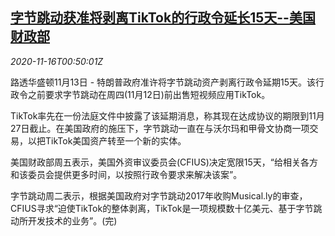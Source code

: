 <!--1605488113000-->
[字节跳动获准将剥离TikTok的行政令延长15天--美国财政部](https://cn.reuters.com/article/bytedance-1113-fri-usa-idCNKBS27W024)
------

<div><i>2020-11-16T00:50:01Z</i></div><p>路透华盛顿11月13日 - 特朗普政府准许将字节跳动资产剥离行政令延期15天。该行政令之前要求字节跳动在周四(11月12日)前出售短视频应用TikTok。</p><p>TikTok率先在一份法庭文件中披露了该延期消息，称其现在达成协议的期限到11月27日截止。在美国政府的施压下，字节跳动一直在与沃尔玛和甲骨文协商一项交易，以把TikTok美国资产转至一个新的实体。</p><p>美国财政部周五表示，美国外资审议委员会(CFIUS)决定宽限15天，“给相关各方和该委员会提供更多时间，以按照行政令要求来解决该案”。</p><p>字节跳动周二表示，根据美国政府对字节跳动2017年收购Musical.ly的审查，CFIUS寻求“迫使TikTok的整体剥离，TikTok是一项规模数十亿美元、基于字节跳动所开发技术的业务”。(完)</p>
